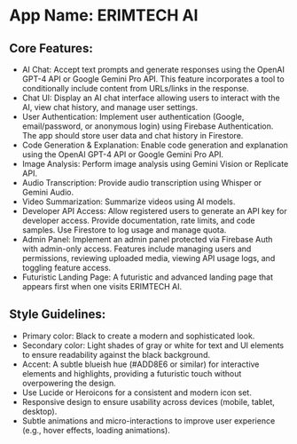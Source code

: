 # **App Name**: ERIMTECH AI

## Core Features:

- AI Chat: Accept text prompts and generate responses using the OpenAI GPT-4 API or Google Gemini Pro API. This feature incorporates a tool to conditionally include content from URLs/links in the response.
- Chat UI: Display an AI chat interface allowing users to interact with the AI, view chat history, and manage user settings.
- User Authentication: Implement user authentication (Google, email/password, or anonymous login) using Firebase Authentication. The app should store user data and chat history in Firestore.
- Code Generation & Explanation: Enable code generation and explanation using the OpenAI GPT-4 API or Google Gemini Pro API.
- Image Analysis: Perform image analysis using Gemini Vision or Replicate API.
- Audio Transcription: Provide audio transcription using Whisper or Gemini Audio.
- Video Summarization: Summarize videos using AI models.
- Developer API Access: Allow registered users to generate an API key for developer access. Provide documentation, rate limits, and code samples. Use Firestore to log usage and manage quota.
- Admin Panel: Implement an admin panel protected via Firebase Auth with admin-only access. Features include managing users and permissions, reviewing uploaded media, viewing API usage logs, and toggling feature access.
- Futuristic Landing Page: A futuristic and advanced landing page that appears first when one visits ERIMTECH AI.

## Style Guidelines:

- Primary color: Black to create a modern and sophisticated look.
- Secondary color: Light shades of gray or white for text and UI elements to ensure readability against the black background.
- Accent: A subtle blueish hue (#ADD8E6 or similar) for interactive elements and highlights, providing a futuristic touch without overpowering the design.
- Use Lucide or Heroicons for a consistent and modern icon set.
- Responsive design to ensure usability across devices (mobile, tablet, desktop).
- Subtle animations and micro-interactions to improve user experience (e.g., hover effects, loading animations).